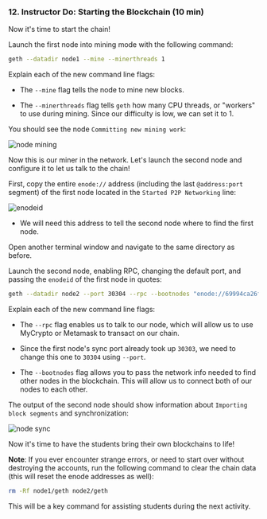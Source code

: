 ### 12. Instructor Do: Starting the Blockchain (10 min)

Now it's time to start the chain!

Launch the first node into mining mode with the following command:

```bash
geth --datadir node1 --mine --minerthreads 1
```

Explain each of the new command line flags:

* The `--mine` flag tells the node to mine new blocks.

* The `--minerthreads` flag tells `geth` how many CPU threads, or "workers" to use during mining.
  Since our difficulty is low, we can set it to 1.

You should see the node `Committing new mining work`:

![node mining](Images/mining.png)

Now this is our miner in the network. Let's launch the second node and configure it to let us talk to the chain!

First, copy the entire `enode://` address (including the last `@address:port` segment)
of the first node located in the `Started P2P Networking` line:

![enodeid](Images/enodeid.png)

* We will need this address to tell the second node where to find the first node.

Open another terminal window and navigate to the same directory as before.

Launch the second node, enabling RPC, changing the default port, and passing the `enodeid` of the first node in quotes:

```bash
geth --datadir node2 --port 30304 --rpc --bootnodes "enode://69994ca26f775569b5cdb4970299c2265f7dcb7714a4ffaf66400f50e5128e79e2ff465731ddf597030f931375aa90f40d6cff7ace0f4afb84ae8de19da047bf@127.0.0.1:30303"
```

Explain each of the new command line flags:

* The `--rpc` flag enables us to talk to our node, which will allow us to use MyCrypto or Metamask to transact on our chain.

* Since the first node's sync port already took up `30303`, we need to change this one to `30304` using `--port`.

* The `--bootnodes` flag allows you to pass the network info needed to find other nodes in the blockchain. This will allow us to connect both of our nodes to each other.

The output of the second node should show information about `Importing block segments` and synchronization:

![node sync](Images/node-sync.png)

Now it's time to have the students bring their own blockchains to life!

**Note**: If you ever encounter strange errors, or need to start over without destroying the accounts,
run the following command to clear the chain data (this will reset the enode addresses as well):

```bash
rm -Rf node1/geth node2/geth
```

This will be a key command for assisting students during the next activity.
